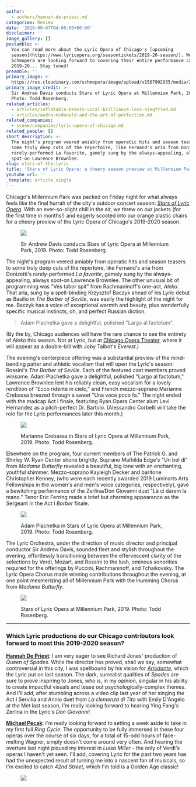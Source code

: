 ```yaml
---
author:
  - authors/hannah-de-priest.md
categories: Review
date: '2019-09-07T04:00:00+00:00'
disclaimer: ''
image_gallery: []
postamble: >-
  You can read more about the Lyric Opera of Chicago's [upcoming
  season](https://www.lyricopera.org/seasontickets/2019-20-season/). We at
  Schmopera are looking forward to covering their entire performance calendar in
  2019-20... Stay tuned!
preamble: ''
primary_image: >-
  https://res.cloudinary.com/schmopera/image/upload/v1567902935/media/2019/09/sqStarsofLyric_gafadk.jpg
primary_image_credit: >-
  Sir Andrew Davis conducts Stars of Lyric Opera at Millennium Park, 2019.
  Photo: Todd Rosenberg.
related_articles:
  - articles/inflatable-beasts-vocal-brilliance-locs-siegfried.md
  - articles/audra-mcdonald-and-the-art-of-perfection.md
related_companies:
  - scene/companies/lyric-opera-of-chicago.md
related_people: []
short_description: >-
  The night's program veered amiably from operatic hits and season teasers to
  some truly deep cuts of the repertoire, like Fernand's aria from Donizetti's
  rarely-performed La favorite, gamely sung by the always-appealing, always
  spot-on Lawrence Brownlee.
slug: stars-of-the-lyric
title: 'Stars of Lyric Opera: a cheery season preview at Millennium Park'
youtube_url: ''
_template: article_single
---
```


Chicago's Millennium Park was packed on Friday night for what always feels like the final hurrah of the city's outdoor concert season: [_Stars of Lyric Opera_](https://www.lyricopera.org/productions/lyric-opera/stars-of-lyric-opera-at-millennium-park/). With an ever-so-slight chill in the air, we threw on our jackets (for the first time in months!) and eagerly scooted into our orange plastic chairs for a cheery preview of the Lyric Opera of Chicago's 2019-2020 season.

<figure data-type="image">

![](https://res.cloudinary.com/schmopera/image/upload/v1567902593/media/2019/09/StarsofLyric2_f29d39.jpg)

<figcaption>Sir Andrew Davis conducts Stars of Lyric Opera at Millennium Park, 2019. Photo: Todd Rosenberg.</figcaption>

</figure>

The night's program veered amiably from operatic hits and season teasers to some truly deep cuts of the repertoire, like Fernand's aria from Donizetti's rarely-performed _La favorite_, gamely sung by the always-appealing, always spot-on Lawrence Brownlee. The other unusual bit of programming was "Ves tabor spit" from Rachmaninoff's one-act, _Aleko_. That aria, sung by a spell-binding Krzysztof Baczyk ahead of his Lyric debut as Basilio in _The Barber of Seville_, was easily the highlight of the night for me. Baczyk has a voice of exceptional warmth and beauty, plus wonderfully specific musical instincts, oh, and perfect Russian diction.

> Adam Plachetka gave a delightful, polished "Largo al factotum".

(By the by, Chicago audiences will have the rare chance to see the entirety of _Aleko_ this season. Not at Lyric, but at [Chicago Opera Theater](https://www.chicagooperatheater.org), where it will appear as a double-bill with Joby Talbot's _Everest_.)

The evening's centerpiece offering was a substantial preview of the mind-bending patter and athletic vocalism that will open the Lyric's season: Rossini's _The Barber of Seville_. Each of the featured cast members proved winsome. Adam Plachetka gave a delightful, polished "Largo al factotum," Lawrence Brownlee lent his reliably clean, easy vocalism for a lovely rendition of "Ecco ridente in cielo," and French mezzo-soprano Marianne Crebassa breezed through a sweet "Una voce poco fa." The night ended with the madcap Act I finale, featuring Ryan Opera Center alum Levi Hernandez as a pitch-perfect Dr. Bartolo. (Alessandro Corbelli will take the role for the Lyric performances later this month.)

<figure data-type="image">

![](https://res.cloudinary.com/schmopera/image/upload/v1567902646/media/2019/09/StarsofLyric3_iyh9m9.jpg)

<figcaption>Marianne Crebassa in Stars of Lyric Opera at Millennium Park, 2019. Photo: Todd Rosenberg.</figcaption>

</figure>

Elsewhere on the program, four current members of The Patrick G. and Shirley W. Ryan Center shone brightly. Soprano Mathilda Edge's "Un bel dì" from _Madame Butterfly_ revealed a beautiful, big tone with an enchanting, youthful shimmer. Mezzo-soprano Kayleigh Decker and baritone Christopher Kenney, (who were each recently awarded 2019 Luminarts Arts Fellowships in the women's and men's voice categories, respectively), gave a bewitching performance of the Zerlina/Don Giovanni duet "Là ci darem la mano." Tenor Eric Ferring made a brief but charming appearance as the Sergeant in the Act I _Barber_ finale.

<figure data-type="image">

![](https://res.cloudinary.com/schmopera/image/upload/v1567902667/media/2019/09/StarsofLyric4_igumms.jpg)

<figcaption>Adam Plachetka in Stars of Lyric Opera at Millennium Park, 2019. Photo: Todd Rosenberg.</figcaption>

</figure>

The Lyric Orchestra, under the direction of music director and principal conductor Sir Andrew Davis, sounded fleet and stylish throughout the evening, effortlessly transitioning between the effervescent clarity of the selections by Verdi, Mozart, and Rossini to the lush, ominous sonorities required for the offerings by Puccini, Rachmaninoff, and Tchaikovsky. The Lyric Opera Chorus made winning contributions throughout the evening, at one point mesmerizing all of Millennium Park with the Humming Chorus from _Madame Butterfly_.

<figure data-type="image">

![](https://res.cloudinary.com/schmopera/image/upload/v1567902678/media/2019/09/StarsofLyric5_wo6u11.jpg)

<figcaption>Stars of Lyric Opera at Millennium Park, 2019. Photo: Todd Rosenberg.</figcaption>

</figure>

***

### Which Lyric productions do our Chicago contributors look forward to most this 2019-2020 season?

[**Hannah De Priest**](/authors/hannah-de-priest/): I am very eager to see Richard Jones' production of _Queen of Spades_. While the director has proved, shall we say, somewhat controversial in this city, I was spellbound by his vision for [_Ariodante_](/chicago-ariodante-pulses-with-emotion-and-suspense/), which the Lyric put on last season. The dark, surrealist qualities of _Spades_ are sure to prove inspiring to Jones, who is, in my opinion, singular in his ability to create impactful visuals and tease out psychologically-complex themes. And I'll add, after stumbling across a video clip last year of her singing the Act I Servilia and Annio duet from _La clemenza di Tito_ with Emily D'Angelo at the Met last season, I'm really looking forward to hearing Ying Fang's Zerlina in the Lyric's _Don Giovanni_!

[**Michael Pecak**](/authors/michael-pecak/): I'm really looking forward to setting a week aside to take in my first full _Ring Cycle_. The opportunity to be fully immersed in these four operas over the course of six days, for a total of 15-odd hours of face-melting Wagner, simply doesn't come around very often. And hearing the overture last night piqued my interest in _Luisa Miller_ - the only of Verdi's operas I haven't yet seen. I'll add, covering Lyric for the past two years has had the unexpected result of turning me into a nascent fan of musicals, so I'm excited to catch _42nd Street_, which I'm told is a Golden Age classic!

<figure data-type="image">

![](https://res.cloudinary.com/schmopera/image/upload/v1567902580/media/2019/09/StarsofLyric1_tu8uqt.jpg)

<figcaption></figcaption>

</figure>
